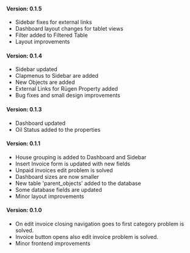 <h4>Version: 0.1.5</h4>
<ul>
    <li>Sidebar fixes for external links</li>
    <li>Dashboard layout changes for tablet views</li>
    <li>Filter added to Filtered Table</li>
    <li>Layout improvements</li>
</ul>

<h4>Version: 0.1.4</h4>
<ul>
    <li>Sidebar updated</li>
    <li>Clapmenus to Sidebar are added</li>
    <li>New Objects are added</li>
    <li>External Links for Rügen Property added</li>
    <li>Bug fixes and small design improvements</li>
</ul>

<h4>Version: 0.1.3</h4>
<ul>
    <li>Dashboard updated</li>
    <li>Oil Status added to the properties</li>
</ul>

<h4>Version: 0.1.1</h4>
<ul>
    <li>House grouping is added to Dashboard and Sidebar</li>
    <li>Insert Invoice form is updated with new fields</li>
    <li>Unpaid invoices edit problem is solved</li>
    <li>Dashboard sizes are now smaller</li>
    <li>New table 'parent_objects' added to the database</li>
    <li>Some database fields are updated</li>
    <li>Minor layout improvements</li>
</ul>

<h4>Version: 0.1.0</h4>
<ul>
    <li>On edit invoice closing navigation goes to first category problem is solved.</li>
    <li>Invoice button opens also edit invoice problem is solved.</li>
    <li>Minor frontend improvements</li>
</ul>
